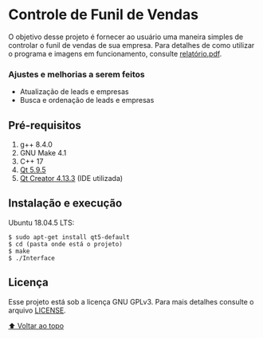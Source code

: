 # Controle de Funil de Vendas

O objetivo desse projeto é fornecer ao usuário uma maneira simples de controlar o funil de vendas de sua empresa.
Para detalhes de como utilizar o programa e imagens em funcionamento, consulte [relatório.pdf](https://github.com/vitorsorpile/ETECH-LeadControl/blob/main/Relat%C3%B3rio.pdf).


### Ajustes e melhorias a serem feitos

- Atualização de leads e empresas
- Busca e ordenação de leads e empresas

## Pré-requisitos
1. g++ 8.4.0
2. GNU Make 4.1
3. C++ 17
4. [Qt 5.9.5](https://wiki.qt.io/Install_Qt_5_on_Ubuntu)
5. [Qt Creator 4.13.3](https://www.qt.io/download-open-source) (IDE utilizada)


## Instalação e execução
Ubuntu 18.04.5 LTS:
```
$ sudo apt-get install qt5-default
$ cd (pasta onde está o projeto)
$ make
$ ./Interface
```

## Licença

Esse projeto está sob a licença GNU GPLv3. Para mais detalhes consulte o arquivo [LICENSE](https://github.com/vitorsorpile/ETECH-LeadControl/blob/main/LICENSE).


[⬆ Voltar ao topo](#controle-de-funil-de-vendas)

